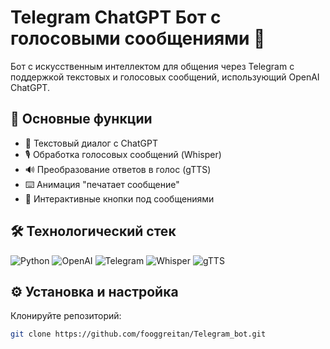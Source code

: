 # Telegram ChatGPT Бот с голосовыми сообщениями 🤖

Бот с искусственным интеллектом для общения через Telegram с поддержкой текстовых и голосовых сообщений, использующий OpenAI ChatGPT.

## 🌟 Основные функции

- 💬 Текстовый диалог с ChatGPT
- 🎙️ Обработка голосовых сообщений (Whisper)
- 🔊 Преобразование ответов в голос (gTTS)
- ⌨️ Анимация "печатает сообщение"
- 🔘 Интерактивные кнопки под сообщениями

## 🛠 Технологический стек

<img src="https://img.shields.io/badge/Python-3.9+-blue?logo=python" alt="Python">
<img src="https://img.shields.io/badge/OpenAI-ChatGPT-green?logo=openai" alt="OpenAI">
<img src="https://img.shields.io/badge/Telegram%20API-Bot-orange?logo=telegram" alt="Telegram">
<img src="https://img.shields.io/badge/Whisper-STT-lightgrey" alt="Whisper">
<img src="https://img.shields.io/badge/gTTS-TTS-red" alt="gTTS">

## ⚙️ Установка и настройка

Клонируйте репозиторий:
```bash
git clone https://github.com/fooggreitan/Telegram_bot.git
